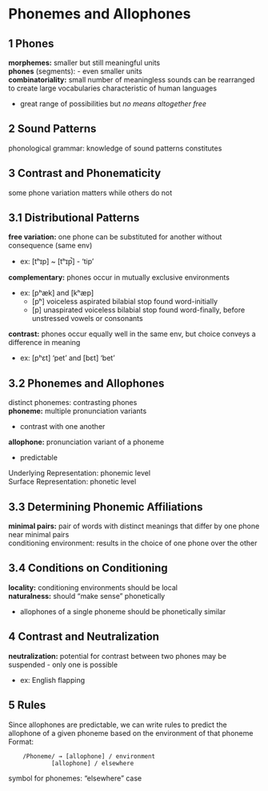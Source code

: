 # Phonemes and Allophones

## 1 Phones

**morphemes:** smaller but still meaningful units  
**phones** (segments): - even smaller units  
**combinatoriality:** small number of meaningless sounds can be rearranged to create large vocabularies characteristic of human languages  

- great range of possibilities but *no means altogether free*
## 2 Sound Patterns

phonological grammar: knowledge of sound patterns constitutes  

## 3 Contrast and Phonematicity

some phone variation matters while others do not  

## 3.1 Distributional Patterns

**free variation:** one phone can be substituted for another without consequence (same env)  

- ex: [tʰɪp] ~ [tʰɪp̚] - ‘tip’  

**complementary:** phones occur in mutually exclusive environments  

- ex: [pʰæk] and [kʰæp]  
    - [pʰ] voiceless aspirated bilabial stop found word-initially  
    - [p] unaspirated voiceless bilabial stop found word-finally, before unstressed vowels or consonants  

**contrast:** phones occur equally well in the same env, but choice conveys a difference in meaning  

- ex: [pʰɛt] ‘pet’ and [bɛt] ‘bet’  
## 3.2 Phonemes and Allophones

distinct phonemes: contrasting phones  
**phoneme:** multiple pronunciation variants

- contrast with one another

**allophone:** pronunciation variant of a phoneme  

- predictable

Underlying Representation: phonemic level  
Surface Representation: phonetic level  

## 3.3 Determining Phonemic Affiliations

**minimal pairs:** pair of words with distinct meanings that differ by one phone
near minimal pairs  
conditioning environment: results in the choice of one phone over the other  

## 3.4 Conditions on Conditioning

**locality:** conditioning environments should be local  
**naturalness:** should “make sense” phonetically  

- allophones of a single phoneme should be phonetically similar  
## 4 Contrast and Neutralization

**neutralization:** potential for contrast between two phones may be suspended - only one is possible  

- ex: English flapping  
## 5 Rules

Since allophones are predictable, we can write rules to predict the allophone of a given phoneme based on the environment of that phoneme  
Format:

        /Phoneme/ → [allophone] / environment  
                [allophone] / elsewhere  

symbol for phonemes: “elsewhere” case  

